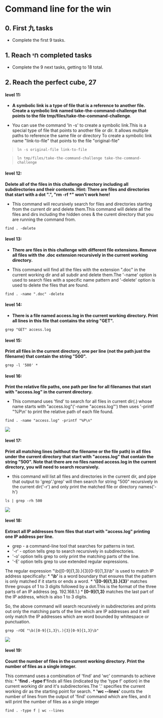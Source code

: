 # Command line for the win

## 0. First 九 tasks
* Complete the first 9 tasks.

## 1. Reach חי completed tasks
* Complete the 9 next tasks, getting to 18 total.

## 2. Reach the perfect cube, 27


#### level 11:
* <b>A symbolic link is a type of file that is a reference to another file.
Create a symbolic link named take-the-command-challenge that points to the file 
tmp/files/take-the-command-challenge</b>.

*  <p>You can use the command 'ln -s' to create a symbolic link.This is a special
    type of file that points to another file or dir.
    It allows multiple paths to reference the same file or directory
    To create a symbolic link name "link-to-file" that points to the file
    "original-file"</p>

>`ln -s original-file link-to-file`

>`ln tmp/files/take-the-command-challenge take-the-command-challenge`

#### level 12: 
<b>Delete all of the files in this challenge directory including all subdirectories 
and their contents.
    Hint: There are files and directories that start with a dot ".", 
    "rm -rf *" won't work here!</b>

* This command will recursively search for files and directories starting
from the current dir and delete them.This command will delete all the files
and dirs including the hidden ones & the curent directory that you are
running the command from.
```
find . -delete
```

#### level 13: 
* <b>There are files in this challenge with different file extensions.
    Remove all files with the .doc extension recursively in the 
    current working directory.</b>

* This command will find all the files with the extension ".doc" in the
current working dir and all subdir and delete them.The '-name' option is
used to search files with a specific name pattern and '-delete' option is
used to delete the files that are found.
```
find . -name ".doc" -delete
```

#### level 14:
* <b>There is a file named access.log in the current working directory. 
Print all lines in this file that contains the string "GET".</b>

```
grep "GET" access.log
```

#### level 15:
<b>Print all files in the current directory, one per line (not the path
just the filename) that contain the string "500".</b>

```
grep -l '500' *
```

#### level 16:
<b>Print the relative file paths, one path per line for all filenames 
that start with "access.log" in the current directory.</b>

* This command uses 'find' to search for all files in current dir(.) whose
name starts with "access.log"('-name "access.log"') then uses 
'-printf "%P\n' to print the relative path of each file found.
```
find . -name "access.log" -printf "%P\n"
```

[![](https://cmdchallenge.com/img/emojis/1F577.png)]()

#### level 17:
<b>Print all matching lines (without the filename or the file path) in all 
files under the current directory that start with "access.log" that 
contain the string "500".
Note that there are no files named access.log in the current directory, 
you will need to search recursively.</b>

* this command will list all files and directories in the current dir, and
pipe that output to 'grep'.'grep' will then search for string "500" recursively
in the current dir('-r') and only print the matched file or directory
names('-h')

```
ls | grep -rh 500
```

[![](https://cmdchallenge.com/img/emojis/1F982.png)]()

#### level 18:
<b>Extract all IP addresses from files that start with "access.log" 
printing one IP address per line.</b>

* grep - a command-line tool that searches for patterns in text.
* '-r' - option tells grep to search recursively in subdirectories.
* '-o' option tells grep to only print the matching parts of the line.
* '-E' option tells grep to use extended regular expressions.

The regular expression "\b([0-9]{1,3}\.){3}[0-9]{1,3}\b" is used to match
IP address specifically:
    * <b>'\b'</b> is a word boundary that ensures that the pattern is only matched
        if it starts or ends a word.
    * <b>'([0-9]{1,3}\.){3}'</b> matches three groups of 1 to 3 digits
        followed by a dot.This is the format of the three parts of an IP
        address (eg. 192.168.1.)
    * <b>[0-9]{1,3}</b> matches the last part of the IP address, which is
        also 1 to 3 digits.

So, the above command will search recursively in subdirectories and 
prints out only the matching parts of the line which are IP addresses and it 
will only match the IP addresses which are word bounded by whitespace or 
punctuation.

```
grep -rOE "\b([0-9]{1,3}\.){3}[0-9]{1,3}\b"
```

[![](https://cmdchallenge.com/img/emojis/1FAB0.png)]()

#### level 19:
<b>Count the number of files in the current working directory. 
Print the number of files as a single integer.</b>

This command uses a combination of 'find' and 'wc' commands to achieve
this:
    * <b>'find . -type f'</b>finds all files (indicated by the 'type f' option)
        in the current working dir and it's subdirectories.The '.' 
        specifies the current working dir as the starting point for search.
    * <b>'wc --lines'</b>  counts the number of lines from the output of 
        'find' command which are files, and it will print the number of files
        as a single integer
```
find . -type f | wc --lines
```
